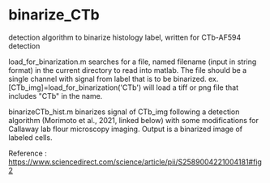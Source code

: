# binarize_CTb
detection algorithm to binarize histology label, written for CTb-AF594 detection 

load_for_binarization.m searches for a file, named filename (input in string format) in the current directory to read into matlab. The file should be a single channel with signal from label that is to be binarized. 
ex. [CTb_img]=load_for_binarization('CTb') will load a tiff or png file that includes "CTb" in the name. 

binarizeCTb_hist.m binarizes signal of CTb_img following a detection algorithm (Morimoto et al., 2021, linked below) with some modifications for Callaway lab flour microscopy imaging. 
Output is a binarized image of labeled cells. 

Reference : https://www.sciencedirect.com/science/article/pii/S2589004221004181#fig2

